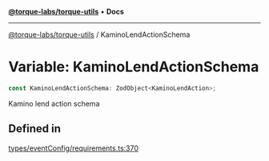 [**@torque-labs/torque-utils**](../README.md) • **Docs**

***

[@torque-labs/torque-utils](../README.md) / KaminoLendActionSchema

# Variable: KaminoLendActionSchema

```ts
const KaminoLendActionSchema: ZodObject<KaminoLendAction>;
```

Kamino lend action schema

## Defined in

[types/eventConfig/requirements.ts:370](https://github.com/torque-labs/torque-utils/blob/3bd29ca22f900f1cf2686f7f240bf82e15337207/types/eventConfig/requirements.ts#L370)
